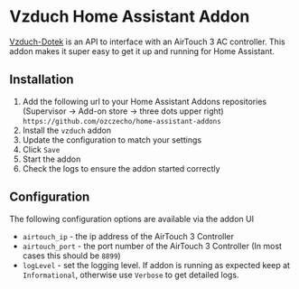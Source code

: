 # Vzduch Home Assistant Addon

[Vzduch-Dotek](https://github.com/ozczecho/vzduch-dotek) is an API to interface with an AirTouch 3 AC controller. This addon makes it super easy to get it up and running for Home Assistant.

## Installation

1. Add the following url to your Home Assistant Addons repositories (Supervisor -> Add-on store -> three dots upper right) `https://github.com/ozczecho/home-assistant-addons`
2. Install the `vzduch` addon
3. Update the configuration to match your settings
4. Click `Save`
5. Start the addon
6. Check the logs to ensure the addon started correctly


## Configuration

The following configuration options are available via the addon UI
* `airtouch_ip` - the ip address of the AirTouch 3 Controller
* `airtouch_port` - the port number of the AirTouch 3 Controller (In most cases this should be `8899`)
* `logLevel` - set the logging level. If addon is running as expected keep at `Informational`, otherwise use `Verbose` to get detailed logs.
